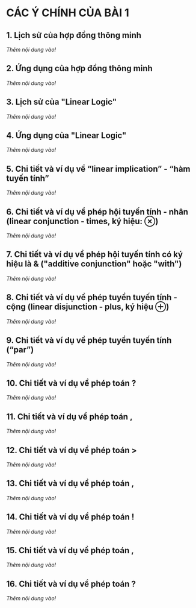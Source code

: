 # CÁC Ý CHÍNH CỦA BÀI 1
## 1. Lịch sử của hợp đồng thông minh
  _Thêm nội dung vào!_
## 2. Ứng dụng của hợp đồng thông minh
  _Thêm nội dung vào!_
## 3. Lịch sử của "Linear Logic"
  _Thêm nội dung vào!_
## 4. Ứng dụng của "Linear Logic"
  _Thêm nội dung vào!_
## 5. Chi tiết và ví dụ về “linear implication” - “hàm tuyến tính”
  _Thêm nội dung vào!_
## 6. Chi tiết và ví dụ về phép hội tuyến tính - nhân (linear conjunction - times, ký hiệu: ⊗)
  _Thêm nội dung vào!_
## 7. Chi tiết và ví dụ về phép hội tuyến tính có ký hiệu là & ("additive conjunction" hoặc "with")
  _Thêm nội dung vào!_
## 8. Chi tiết và ví dụ về phép tuyển tuyến tính - cộng (linear disjunction - plus, ký hiệu ⊕)
  _Thêm nội dung vào!_
## 9. Chi tiết và ví dụ về phép tuyển tuyến tính (“par”)
  _Thêm nội dung vào!_
## 10. Chi tiết và ví dụ về phép toán ?
  _Thêm nội dung vào!_
## 11. Chi tiết và ví dụ về phép toán ,
  _Thêm nội dung vào!_
## 12. Chi tiết và ví dụ về phép toán >
  _Thêm nội dung vào!_
## 13. Chi tiết và ví dụ về phép toán ,
  _Thêm nội dung vào!_
## 14. Chi tiết và ví dụ về phép toán !
  _Thêm nội dung vào!_
## 15. Chi tiết và ví dụ về phép toán ,
  _Thêm nội dung vào!_
## 16. Chi tiết và ví dụ về phép toán ? 
  _Thêm nội dung vào!_
